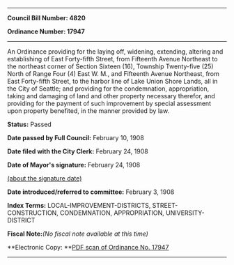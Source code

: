 

********

**Council Bill Number: 4820**
   
**Ordinance Number: 17947**
********

 An Ordinance providing for the laying off, widening, extending, altering and establishing of East Forty-fifth Street, from Fifteenth Avenue Northeast to the northeast corner of Section Sixteen (16), Township Twenty-five (25) North of Range Four (4) East W. M., and Fifteenth Avenue Northeast, from East Forty-fifth Street, to the harbor line of Lake Union Shore Lands, all in the City of Seattle; and providing for the condemnation, appropriation, taking and damaging of land and other property necessary therefor, and providing for the payment of such improvement by special assessment upon property benefited, in the manner provided by law.

**Status:** Passed
   
**Date passed by Full Council:** February 10, 1908
   
**Date filed with the City Clerk:** February 24, 1908
   
**Date of Mayor's signature:** February 24, 1908
   
[(about the signature date)](/~public/approvaldate.htm)
   
   
   
**Date introduced/referred to committee:** February 3, 1908
   
   
**Index Terms:** LOCAL-IMPROVEMENT-DISTRICTS, STREET-CONSTRUCTION, CONDEMNATION, APPROPRIATION, UNIVERSITY-DISTRICT

**Fiscal Note:**_(No fiscal note available at this time)_

**Electronic Copy: **[PDF scan of Ordinance No. 17947](/~archives/Ordinances/Ord_17947.pdf)

********

